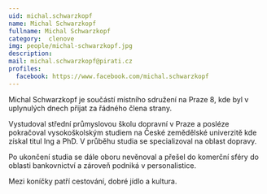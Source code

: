 ```yaml
---
uid: michal.schwarzkopf
name: Michal Schwarzkopf
fullname: Michal Schwarzkopf
category:  clenove
img: people/michal-schwarzkopf.jpg 
description: 
mail: michal.schwarzkopf@pirati.cz
profiles:
  facebook: https://www.facebook.com/michal.schwarzkopf
---
```


Michal Schwarzkopf je součástí místního sdružení na Praze 8, kde byl v uplynulých dnech přijat za řádného člena strany.

Vystudoval střední průmyslovou školu dopravní v Praze a posléze pokračoval vysokoškolským studiem na České zemědělské univerzitě kde získal titul Ing a PhD. V průběhu studia se specializoval na oblast dopravy.

Po ukončení studia se dále oboru nevěnoval a přešel do komerční sféry do oblasti bankovnictví a zároveň podniká v personalistice.

Mezi koníčky patří cestování, dobré jídlo a kultura.


